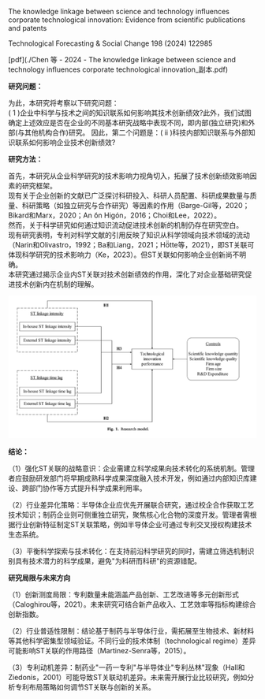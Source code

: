 The knowledge linkage between science and technology influences corporate technological innovation: Evidence from scientific publications and patents

Technological Forecasting & Social Change 198 (2024) 122985

[pdf](./Chen 等 - 2024 - The knowledge linkage between science and technology influences corporate technological innovation_副本.pdf)  



**研究问题：** 

为此，本研究将考察以下研究问题：  
( 1 )企业中科学与技术之间的知识联系如何影响其技术创新绩效?此外，我们试图确定上述效应是否在企业的不同基本研究战略中表现不同，即内部(独立研究)和外部(与其他机构合作)研究。 
因此，第二个问题是：( ii )科技内部知识联系与外部知识联系如何影响企业技术创新绩效?

**研究方法：**


首先，本研究从企业科学研究的技术影响力视角切入，拓展了技术创新绩效影响因素的研究框架。  
现有关于企业创新的文献已广泛探讨科研投入、科研人员配置、科研成果数量与质量、科研策略（如独立研究与合作研究）等因素的作用（Barge-Gil等，2020；Bikard和Marx，2020；An ̃ón Higón，2016；Choi和Lee，2022）。  
然而，关于科学研究如何通过知识流动促进技术创新的机制仍存在研究空白。  
现有研究表明，专利对科学文献的引用反映了知识从科学领域向技术领域的流动（Narin和Olivastro，1992；Ba和Liang，2021；Hö̈tte等，2021），即ST关联可体现科学研究的技术影响力（Ke，2023）。但ST关联如何影响企业创新尚不明确。  
本研究通过揭示企业内ST关联对技术创新绩效的作用，深化了对企业基础研究促进技术创新内在机制的理解。


![截屏2025-03-19 21.58.08.png](%E6%88%AA%E5%B1%8F2025-03-19%2021.58.08.png)

**结论：** 

（1）强化ST关联的战略意识：企业需建立科学成果向技术转化的系统机制。管理者应鼓励研发部门将早期成熟科学成果深度融入技术开发，例如通过内部知识库建设、跨部门协作等方式提升科学成果利用率。

（2）行业差异化策略：半导体企业应优先开展联合研究，通过校企合作获取工艺技术知识；制药企业则可侧重独立研究，聚焦核心化合物的深度开发。管理者需根据行业创新特征制定ST关联策略，例如半导体企业可通过专利交叉授权构建技术生态系统。

（3）平衡科学探索与技术转化：在支持前沿科学研究的同时，需建立筛选机制识别具有技术潜力的科学成果，避免"为科研而科研"的资源错配。


 **研究局限与未来方向**


（1）创新测度局限：专利数量未能涵盖产品创新、工艺改进等多元创新形式（Caloghirou等，2021）。未来研究可结合新产品收入、工艺效率等指标构建综合创新指数。

（2）行业普适性限制：结论基于制药与半导体行业，需拓展至生物技术、新材料等其他科学密集型领域验证。不同行业的技术体制（technological regime）差异可能影响ST关联的作用路径（Martinez-Senra等，2015）。

（3）专利动机差异：制药业"一药一专利"与半导体业"专利丛林"现象（Hall和Ziedonis，2001）可能导致ST关联动机差异。未来需开展行业比较研究，例如分析专利布局策略如何调节ST关联与创新的关系。